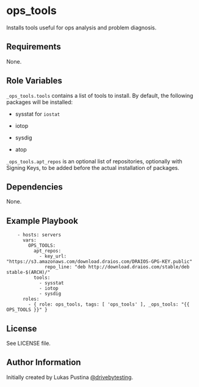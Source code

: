 ops_tools
=========

Installs tools useful for ops analysis and problem diagnosis.

Requirements
------------

None.

Role Variables
--------------

`_ops_tools.tools` contains a list of tools to install. By default, the following packages will be installed:

- sysstat for `iostat`

- iotop

- sysdig

- atop

`_ops_tools.apt_repos` is an optional list of repositories, optionally with Signing Keys, to be added before the actual installation of packages.

Dependencies
------------

None.

Example Playbook
----------------

```
    - hosts: servers
      vars:
        OPS_TOOLS:
          apt_repos:
            - key_url: "https://s3.amazonaws.com/download.draios.com/DRAIOS-GPG-KEY.public"
              repo_line: "deb http://download.draios.com/stable/deb stable-$(ARCH)/"
          tools:
            - sysstat
            - iotop
            - sysdig
      roles:
        - { role: ops_tools, tags: [ 'ops_tools' ], _ops_tools: "{{ OPS_TOOLS }}" }
```

License
-------

See LICENSE file.

Author Information
------------------

Initially created by Lukas Pustina [@drivebytesting](https://twitter.com/drivebytesting).


